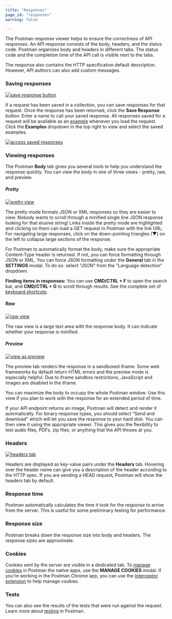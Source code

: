 ```yaml
---
title: "Responses"
page_id: "responses"
warning: false

---
```


The Postman response viewer helps to ensure the correctness of API responses. An API response consists of the body, headers, and the status code. Postman organizes body and headers in different tabs. The status code and the completion time of the API call is visible next to the tabs.

The response also contains the HTTP specification default description. However, API authors can also add custom messages.

### Saving responses

[![save response button](https://s3.amazonaws.com/postman-static-getpostman-com/postman-docs/58538745.png)](https://s3.amazonaws.com/postman-static-getpostman-com/postman-docs/58538745.png)

If a request has been saved in a collection, you can save responses for that request. Once the response has been returned, click the **Save Response** button. Enter a name to call your saved response. All responses saved for a request will be available as an [example](/docs/postman/collections/examples) whenever you load the request. Click the **Examples** dropdown in the top right to view and select the saved examples. 

[![access saved responses](https://s3.amazonaws.com/postman-static-getpostman-com/postman-docs/examplesDropdown.png)](https://s3.amazonaws.com/postman-static-getpostman-com/postman-docs/examplesDropdown.png)

### Viewing responses

The Postman **Body** tab gives you several tools to help you understand the response quickly. You can view the body in one of three views - pretty, raw, and preview.

##### **Pretty**

[![pretty view](https://s3.amazonaws.com/postman-static-getpostman-com/postman-docs/58538803.png)](https://s3.amazonaws.com/postman-static-getpostman-com/postman-docs/58538803.png)

The pretty mode formats JSON or XML responses so they are easier to view. Nobody wants to scroll through a minified single line JSON response looking for that elusive string! Links inside the pretty mode are highlighted and clicking on them can load a GET request in Postman with the link URL. For navigating large responses, click on the down-pointing triangles (▼) on the left to collapse large sections of the response.

For Postman to automatically format the body, make sure the appropriate Content-Type header is returned. If not, you can force formatting through JSON or XML. You can force JSON formatting under the **General** tab in the **SETTINGS** modal. To do so. select "JSON" from the "Language detection" dropdown.

**Finding items in responses:** You can use **CMD/CTRL + F** to open the search bar, and **CMD/CTRL + G** to scroll through results. See the complete set of [keyboard shortcuts](/docs/postman/launching_postman/navigating_postman).

##### **Raw**

[![raw view](https://s3.amazonaws.com/postman-static-getpostman-com/postman-docs/58538811.png)](https://s3.amazonaws.com/postman-static-getpostman-com/postman-docs/58538811.png)

The raw view is a large text area with the response body. It can indicate whether your response is minified.

##### **Preview**

[![view as preview](https://s3.amazonaws.com/postman-static-getpostman-com/postman-docs/58538940.png)](https://s3.amazonaws.com/postman-static-getpostman-com/postman-docs/58538940.png)

The preview tab renders the response in a sandboxed iframe. Some web frameworks by default return HTML errors and the preview mode is especially helpful. Due to iframe sandbox restrictions, JavaScript and images are disabled in the iframe.

You can maximize the body to occupy the whole Postman window. Use this view if you plan to work with the response for an extended period of time.

If your API endpoint returns an image, Postman will detect and render it automatically. For binary response types, you should select “Send and download” which will let you save the response to your hard disk. You can then view it using the appropriate viewer. This gives you the flexibility to test audio files, PDFs, zip files, or anything that the API throws at you.

### Headers

[![headers tab](https://s3.amazonaws.com/postman-static-getpostman-com/postman-docs/58539000.png)](https://s3.amazonaws.com/postman-static-getpostman-com/postman-docs/58539000.png)

Headers are displayed as key-value pairs under the **Headers** tab. Hovering over the header name can give you a description of the header according to the HTTP spec. If you are sending a HEAD request, Postman will show the headers tab by default.

### Response time

Postman automatically calculates the time it took for the response to arrive from the server. This is useful for some preliminary testing for performance.

### Response size

Postman breaks down the response size into body and headers. The response sizes are approximate.

### Cookies

Cookies sent by the server are visible in a dedicated tab. To [manage cookies](/docs/postman/sending_api_requests/cookies) in Postman the native apps, use the **MANAGE COOKIES** modal. If you're working in the Postman Chrome app, you can use the [Interceptor extension](/docs/postman/sending_api_requests/interceptor_extension) to help manage cookies.

### Tests

You can also see the results of the tests that were run against the request. Learn more about [testing](/docs/postman/scripts/test_scripts) in Postman.
